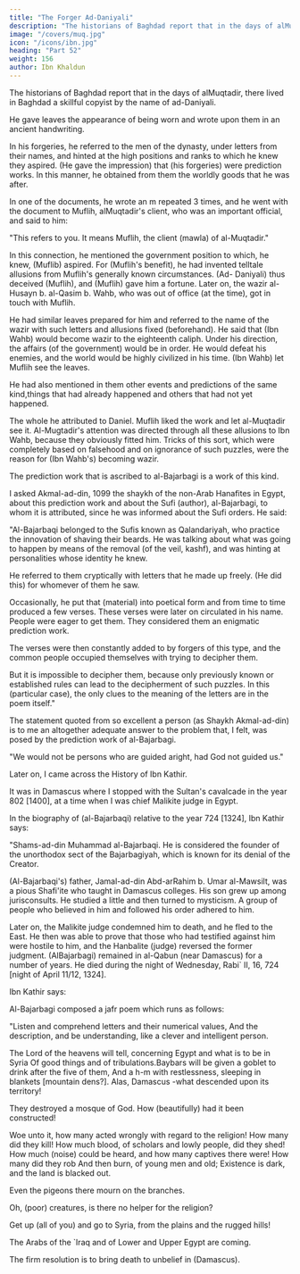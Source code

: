 ```yaml
---
title: "The Forger Ad-Daniyali"
description: "The historians of Baghdad report that in the days of alMuqtadir, there lived in Baghdad a skillful copyist by the name of ad-Daniyali"
image: "/covers/muq.jpg"
icon: "/icons/ibn.jpg"
heading: "Part 52"
weight: 156
author: Ibn Khaldun
---
```




The historians of Baghdad report that in the days of alMuqtadir, there lived in Baghdad a skillful copyist by the name of ad-Daniyali. <!-- 1097 --> 

He gave leaves the appearance of being worn and wrote upon them in an ancient handwriting.

In his forgeries, he referred to the men of the dynasty, under letters from their names, and hinted at the high positions and ranks to which he knew they aspired. (He gave the impression) that (his forgeries) were prediction works. In this
manner, he obtained from them the worldly goods that he was after. 

In one of the documents, he wrote an m repeated 3 times, and he went with the document to Muflih, alMuqtadir's client, who was
an important official, and said to him: 

"This refers to you. It means Muflih, the client (mawla) of al-Muqtadir." 

In this connection, he mentioned the government position to which, he knew, (Muflib) aspired. For (Muflih's benefit), he had
invented telltale allusions from Muflih's generally known circumstances. (Ad-
Daniyali) thus deceived (Muflih), and (Muflih) gave him a fortune. Later on, the
wazir al-Husayn b. al-Qasim b. Wahb, who was out of office (at the time), got in
touch with Muflih. <!-- 1098 --> 

He had similar leaves prepared for him and referred to the name of the wazir with such letters and allusions fixed (beforehand). He said that (Ibn Wahb) would become wazir to the eighteenth caliph. Under his direction, the
affairs (of the government) would be in order. He would defeat his enemies, and the
world would be highly civilized in his time. (Ibn Wahb) let Muflih see the leaves.

He had also mentioned in them other events and predictions of the same kind,things that had already happened and others that had not yet happened. 

The whole he attributed to Daniel. Muflih liked the work and let al-Muqtadir see it. Al-Mugtadir's attention was directed through all these allusions to Ibn Wahb, because they obviously fitted him. Tricks of this sort, which were completely based on falsehood and on ignorance of such puzzles, were the reason for (Ibn Wahb's)
becoming wazir.

The prediction work that is ascribed to al-Bajarbagi is a work of this kind.

I asked Akmal-ad-din, 1099 the shaykh of the non-Arab Hanafites in Egypt, about this prediction work and about the Sufi (author), al-Bajarbagi, to whom it is attributed, since he was informed about the Sufi orders. He said: 

"Al-Bajarbaqi belonged to the Sufis known as Qalandariyah, who practice the innovation of shaving their beards. He was talking about what was going to happen by means of the removal (of the veil, kashf), and was hinting at personalities whose identity he knew. 

He referred to them cryptically with letters that he made up freely. (He did this) for whomever of them he saw.

Occasionally, he put that (material) into poetical form and from time to time produced a few verses. These verses were later on circulated in his name. People were eager to get them. They considered them an enigmatic prediction work. 

The verses were then constantly added to by forgers of this type, and the common people occupied themselves with trying to decipher them.

But it is impossible to decipher them, because only previously known or established rules can lead to the decipherment of such puzzles. In this (particular case), the only clues to the meaning of the letters are in the poem itself." <!-- 1100 --> 

The statement quoted from so excellent a person (as Shaykh Akmal-ad-din) is to me an altogether adequate answer to the problem that, I felt, was posed by the prediction work of al-Bajarbagi.

"We would not be persons who are guided aright, had God not guided us."
<!-- 1101 -->

Later on, I came across the History of Ibn Kathir. <!-- 1103 --> 

It was in Damascus where I stopped with the Sultan's cavalcade in the year 802 [1400], at a time when I was chief Malikite judge in Egypt.

In the biography of (al-Bajarbaqi) relative to the year 724 [1324], Ibn Kathir says: 

"Shams-ad-din Muhammad al-Bajarbaqi. He is considered the founder of the unorthodox sect of the Bajarbagiyah, which is known for its denial of the Creator. 

(Al-Bajarbaqi's) father, Jamal-ad-din Abd-arRahim b. Umar al-Mawsilt, was a pious Shafi'ite who taught in Damascus colleges. His son grew up among jurisconsults. He studied a little and then turned to mysticism. A group of people
who believed in him and followed his order adhered to him. 

Later on, the Malikite judge condemned him to death, and he fled to the East. He then was able to prove
that those who had testified against him were hostile to him, and the Hanbalite
(judge) reversed the former judgment. (AlBajarbagi) remained in al-Qabun (near
Damascus) for a number of years. He died during the night of Wednesday, Rabi` II,
16, 724 [night of April 11/12, 1324].


Ibn Kathir says:

Al-Bajarbagi composed a jafr poem which runs as follows:
<!-- 1104 -->

"Listen and comprehend letters and their numerical values, And the description, and be understanding, like a clever and intelligent person.

The Lord of the heavens will tell, concerning Egypt and what is to be in Syria
Of good things and of tribulations.Baybars will be given a goblet to drink after the five of them,
And a h-m with restlessness, sleeping in blankets [mountain dens?].
Alas, Damascus -what descended upon its territory!

They destroyed a mosque of God. How (beautifully) had it been constructed!

Woe unto it, how many acted wrongly with regard to the religion! How many did they kill!
How much blood, of scholars and lowly people, did they shed! How much (noise) could be heard, and how many captives there were! How many did they rob And then burn, of young men and old;
Existence is dark, and the land is blacked out.

Even the pigeons there mourn on the branches.

Oh, (poor) creatures, is there no helper for the religion?

Get up (all of you) and go to Syria, from the plains and the rugged hills!

The Arabs of the `Iraq and of Lower and Upper Egypt are coming.

The firm resolution is to bring death to unbelief in (Damascus).

